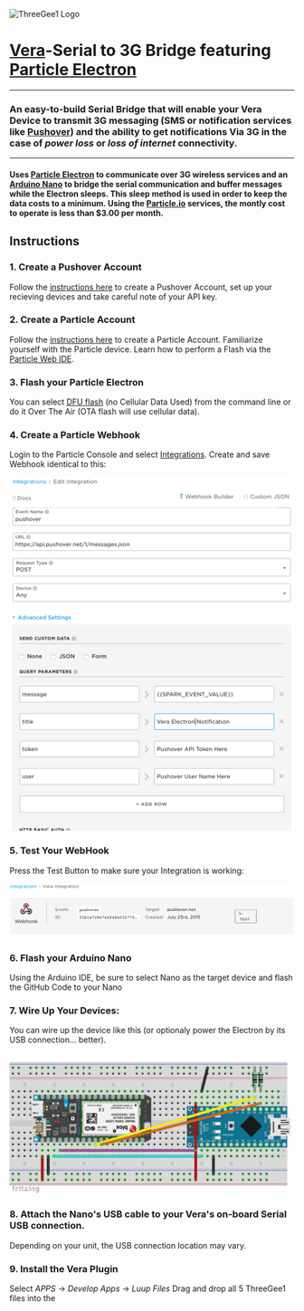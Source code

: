 ![ThreeGee1 Logo](http://konektedplay.com/threegee/assets/threegee-default.png)
# [Vera](http://getvera.com "getvera.com")-Serial to 3G Bridge featuring [Particle Electron](https://store.particle.io/?utm_source=ADWORDS&utm_medium=CPC&utm_campaign=Branded&ads_cmpid=678296808&ads_adid=34991192352&ads_matchtype=b&ads_network=g&ads_creative=191119814318&utm_term=particle%20electron&ads_targetid=kwd-261025688856&utm_source=adwords&utm_medium=ppc&ttv=2&gclid=CjwKCAjw3f3NBRBPEiwAiiHxGBDCyxr_WXZ1caIwNNZXcDzRbsz9a3IZqZVRQ_vidghuTnk1t04eQhoCBKwQAvD_BwE "particle.io")
***
### An easy-to-build Serial Bridge that will enable your Vera Device to transmit 3G messaging (SMS or notification services like [Pushover](https://pushover.net "pushover.net")) and the ability to get notifications Via 3G in the case of *power loss* or *loss of internet* connectivity.
***
#### Uses [Particle Electron](https://store.particle.io/?utm_source=ADWORDS&utm_medium=CPC&utm_campaign=Branded&ads_cmpid=678296808&ads_adid=34991192352&ads_matchtype=b&ads_network=g&ads_creative=191119814318&utm_term=particle%20electron&ads_targetid=kwd-261025688856&utm_source=adwords&utm_medium=ppc&ttv=2&gclid=CjwKCAjw3f3NBRBPEiwAiiHxGBDCyxr_WXZ1caIwNNZXcDzRbsz9a3IZqZVRQ_vidghuTnk1t04eQhoCBKwQAvD_BwE "particle.io") to communicate over 3G wireless services and an [Arduino Nano](https://store.arduino.cc/usa/arduino-nano "arduino.cc") to bridge the serial communication and buffer messages while the Electron sleeps.  This sleep method is used in order to keep the data costs to a minimum.  Using the [Particle.io](https://www.particle.io "particle.io") services, the montly cost to operate is less than $3.00 per month.

## Instructions
### 1. Create a Pushover Account
Follow the [instructions here](https://pushover.net/signup) to create a Pushover Account, set up your recieving devices and take careful note of your API key.
### 2. Create a Particle Account
Follow the [instructions here](https://login.particle.io/signup?redirect=https%3A//www.particle.io/) to create a Particle Account. Familiarize yourself with the Particle device.  Learn how to perform a Flash via the [Particle Web IDE](https://build.particle.io).
### 3. Flash your Particle Electron
You can select [DFU flash](https://docs.particle.io/faq/particle-tools/installing-dfu-util/electron/) (no Cellular Data Used) from the command line or do it Over The Air (OTA flash will use cellular data).
### 4. Create a Particle Webhook
Login to the Particle Console and select [Integrations](https://console.particle.io/integrations).  Create and save Webhook identical to this:

![First Page](https://github.com/BulldogLowell/VeraSerial3gBridge/blob/master/images/WebHook1.png)
![Second Page](https://github.com/BulldogLowell/VeraSerial3gBridge/blob/master/images/WebHook2.png)

### 5. Test Your WebHook
Press the Test Button to make sure your Integration is working:

![Test Page](https://github.com/BulldogLowell/VeraSerial3gBridge/blob/master/images/WebHookTest.png)

### 6. Flash your Arduino Nano
Using the Arduino IDE, be sure to select Nano as the target device and flash the GitHub Code to your Nano

### 7. Wire Up Your Devices:
You can wire up the device like this (or optionaly power the Electron by its USB connection... better).

![FritzingDiagram](https://github.com/BulldogLowell/VeraSerial3gBridge/blob/master/images/FritzingDiagram.png)

### 8. Attach the Nano's USB cable to your Vera's on-board Serial USB connection.
Depending on your unit, the USB connection location may vary.

### 9. Install the Vera Plugin
Select *APPS* -> *Develop Apps* -> *Luup Files*
Drag and drop all 5 ThreeGee1 files into the 
